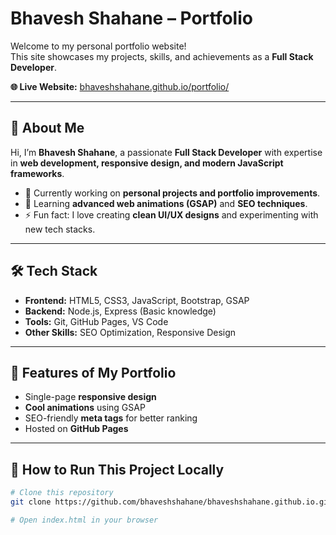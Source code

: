 # Bhavesh Shahane – Portfolio

Welcome to my personal portfolio website!  
This site showcases my projects, skills, and achievements as a **Full Stack Developer**.

**🌐 Live Website:** [bhaveshshahane.github.io/portfolio/](https://bhaveshshahane.github.io/portfolio/)

---

## 🚀 **About Me**
Hi, I’m **Bhavesh Shahane**, a passionate **Full Stack Developer** with expertise in **web development, responsive design, and modern JavaScript frameworks**.

- 🔭 Currently working on **personal projects and portfolio improvements**.
- 🌱 Learning **advanced web animations (GSAP)** and **SEO techniques**.
- ⚡ Fun fact: I love creating **clean UI/UX designs** and experimenting with new tech stacks.

---

## 🛠 **Tech Stack**
- **Frontend:** HTML5, CSS3, JavaScript, Bootstrap, GSAP
- **Backend:** Node.js, Express (Basic knowledge)
- **Tools:** Git, GitHub Pages, VS Code
- **Other Skills:** SEO Optimization, Responsive Design

---

## 📌 **Features of My Portfolio**
- Single-page **responsive design**
- **Cool animations** using GSAP
- SEO-friendly **meta tags** for better ranking
- Hosted on **GitHub Pages**

---

## 📂 **How to Run This Project Locally**
```bash
# Clone this repository
git clone https://github.com/bhaveshshahane/bhaveshshahane.github.io.git

# Open index.html in your browser
